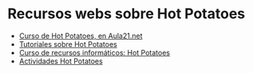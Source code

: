# Recursos webs sobre Hot Potatoes

* [Curso de Hot Potatoes, en Aula21.net](http://www.aula21.net/segunda/hotpotatoes.htm)
* [Tutoriales sobre Hot Potatoes](http://platea.pntic.mec.es/%7Eiali/CN/Hot_Potatoes/intro.htm)
* [Curso de recursos informáticos: Hot Potatoes](http://platea.pntic.mec.es/%7Eiali/CN/Hot_Potatoes/intro.htm)
* [Actividades Hot Potatoes](http://www.educa.madrid.org/portal/c/portal/layout?p_l_id=10970.55)